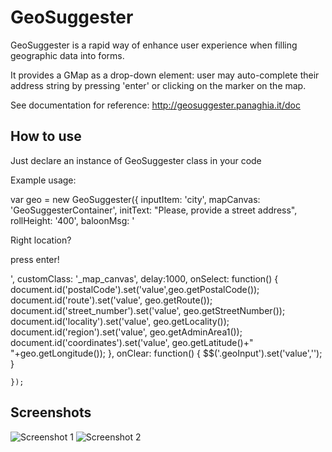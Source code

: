 GeoSuggester
===========

GeoSuggester is a rapid way of enhance user experience when filling geographic data into forms.

It provides a GMap as a drop-down element: user may auto-complete their address string by pressing 'enter' or clicking on the marker on the map.

See documentation for reference: http://geosuggester.panaghia.it/doc

How to use
----------

Just declare an instance of GeoSuggester class in your code

Example usage:



var geo = new GeoSuggester({
		inputItem: 'city',
		mapCanvas: 'GeoSuggesterContainer',
		initText: "Please, provide a street address",
		rollHeight: '400',
	   	baloonMsg: '<p>Right location?</p><p>press enter!</p>',
		customClass: '_map_canvas',
		delay:1000,
		onSelect: function()
		{
			document.id('postalCode').set('value',geo.getPostalCode());
			document.id('route').set('value', geo.getRoute());
			document.id('street_number').set('value', geo.getStreetNumber());
			document.id('locality').set('value', geo.getLocality());
			document.id('region').set('value', geo.getAdminArea1());
			document.id('coordinates').set('value', geo.getLatitude()+" "+geo.getLongitude());
		},
		onClear: function()
		{
			$$('.geoInput').set('value','');
		}
		
	});

Screenshots
-----------


![Screenshot 1](http://dl.dropbox.com/u/5138746/geosuggester.png)
![Screenshot 2](http://dl.dropbox.com/u/5138746/geosuggester_snapshot_real.png)



